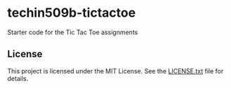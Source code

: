 # techin509b-tictactoe
Starter code for the Tic Tac Toe assignments

## License
This project is licensed under the MIT License. See the [LICENSE.txt](LICENSE.txt) file for details.
